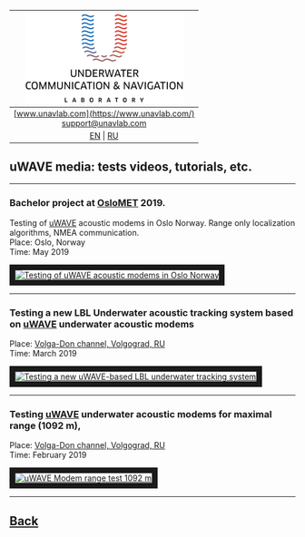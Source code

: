 | ![logo](/documentation/sm_logo.png) |
| :---: |
| [www.unavlab.com](https://www.unavlab.com/) <br/> [support@unavlab.com](mailto:support@unavlab.com) |
| [EN](/documentation/EN/uWAVE/media.md) \| [RU](/documentation/RU/uWAVE/media.md) |

## uWAVE media: tests videos, tutorials, etc.

______

### Bachelor project at [OsloMET](https://www.oslomet.no/) 2019. 
Testing of [uWAVE](uWAVE_Family_en.md) acoustic modems in Oslo Norway. Range only localization algorithms, NMEA communication.  
Place: Oslo, Norway  
Time: May 2019

<a href="https://youtu.be/smN9p9jNdFo" 
target="_blank"><img src="http://img.youtube.com/vi/smN9p9jNdFo/0.jpg" 
alt="Testing of uWAVE acoustic modems in Oslo Norway" width="240" height="180" border="10" /></a>  

______

### Testing a new LBL Underwater acoustic tracking system based on [uWAVE](uWAVE_Family_en.md) underwater acoustic modems
Place: [Volga-Don channel, Volgograd, RU](https://goo.gl/maps/CjX8y9tyPrKtrrA47)  
Time: March 2019

<a href="https://youtu.be/UHfTv7TtABU" 
target="_blank"><img src="http://img.youtube.com/vi/UHfTv7TtABU/0.jpg" 
alt="Testing a new uWAVE-based LBL underwater tracking system" width="240" height="180" border="10" /></a>  

______  

### Testing [uWAVE](uWAVE_Family_en.md) underwater acoustic modems for maximal range (1092 m), 
Place: [Volga-Don channel, Volgograd, RU](https://goo.gl/maps/CjX8y9tyPrKtrrA47)  
Time: February 2019

<a href="https://youtu.be/Z1bVerVecY0"
target="_blank"><img src="http://img.youtube.com/vi/Z1bVerVecY0/0.jpg" 
alt="uWAVE Modem range test 1092 m" width="240" height="180" border="10" /></a>  

______  


## [Back](/../../media_videos_en)
